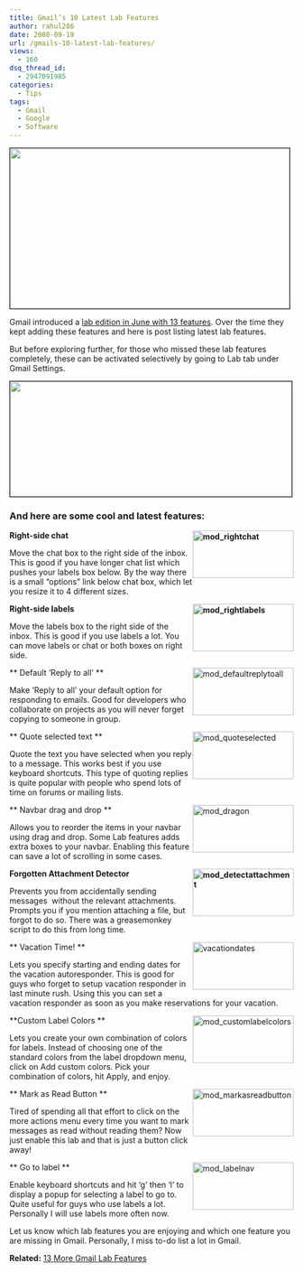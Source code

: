 ```yaml
---
title: Gmail’s 10 Latest Lab Features
author: rahul286
date: 2008-09-19
url: /gmails-10-latest-lab-features/
views:
  - 160
dsq_thread_id:
  - 2947091985
categories:
  - Tips
tags:
  - Gmail
  - Google
  - Software
---
```

[<img class="alignnone size-full wp-image-1932" style="border: 1px solid black;" title="gmail-chat-and-label-on-right-side-1" src="http://cdn.devilsworkshop.org/files/2008/09/gmail-chat-and-label-on-right-side-1.jpg" alt="" width="496" height="284" />][1]

Gmail introduced a [lab edition in June with 13 features][2]. Over the time they kept adding these features and here is post listing latest lab features.

But before exploring further, for those who missed these lab features completely, these can be activated selectively by going to Lab tab under Gmail Settings.

[<img class="alignnone size-full wp-image-1933" style="border: 1px solid black;" title="gmail-lab-settings" src="http://cdn.devilsworkshop.org/files/2008/09/gmail-lab-settings.jpg" alt="" width="500" height="204" />][3]

### And here are some cool and latest features:

**[<img style="border-right: 0px; border-top: 0px; display: inline; margin-left: 0px; border-left: 0px; margin-right: 0px; border-bottom: 0px" title="mod_rightchat" src="http://cdn.devilsworkshop.org/files/2008/09/mod-rightchat-thumb.gif" border="0" alt="mod_rightchat" width="179" height="84" align="right" />][4]Right-side chat**

Move the chat box to the right side of the inbox. This is good if you have longer chat list which pushes your labels box below. By the way there is a small &#8220;options&#8221; link below chat box, which let you resize it to 4 different sizes.

**[<img style="border-right: 0px; border-top: 0px; display: inline; margin-left: 0px; border-left: 0px; margin-right: 0px; border-bottom: 0px" title="mod_rightlabels" src="http://cdn.devilsworkshop.org/files/2008/09/mod-rightlabels-thumb.gif" border="0" alt="mod_rightlabels" width="179" height="84" align="right" />][5] Right-side labels**

Move the labels box to the right side of the inbox. This is good if you use labels a lot. You can move labels or chat or both boxes on right side.

**[<img style="border-right: 0px; border-top: 0px; display: inline; margin-left: 0px; border-left: 0px; margin-right: 0px; border-bottom: 0px" title="mod_defaultreplytoall" src="http://cdn.devilsworkshop.org/files/2008/09/mod-defaultreplytoall-thumb.gif" border="0" alt="mod_defaultreplytoall" width="179" height="84" align="right" />][6] Default &#8216;Reply to all&#8217; **

Make &#8216;Reply to all&#8217; your default option for responding to emails. Good for developers who collaborate on projects as you will never forget copying to someone in group.

**[<img style="border-right: 0px; border-top: 0px; display: inline; margin-left: 0px; border-left: 0px; margin-right: 0px; border-bottom: 0px" title="mod_quoteselected" src="http://cdn.devilsworkshop.org/files/2008/09/mod-quoteselected-thumb.gif" border="0" alt="mod_quoteselected" width="179" height="84" align="right" />][7] Quote selected text **

Quote the text you have selected when you reply to a message. This works best if you use keyboard shortcuts. This type of quoting replies is quite popular with people who spend lots of time on forums or mailing lists.

**[<img style="border-right: 0px; border-top: 0px; display: inline; margin-left: 0px; border-left: 0px; margin-right: 0px; border-bottom: 0px" title="mod_dragon" src="http://cdn.devilsworkshop.org/files/2008/09/mod-dragon-thumb.gif" border="0" alt="mod_dragon" width="179" height="84" align="right" />][8] Navbar drag and drop **

Allows you to reorder the items in your navbar using drag and drop. Some Lab features adds extra boxes to your navbar. Enabling this feature can save a lot of scrolling in some cases.

**<img style="border-right: 0px; border-top: 0px; display: inline; margin-left: 0px; border-left: 0px; margin-right: 0px; border-bottom: 0px" title="mod_detectattachment" src="http://cdn.devilsworkshop.org/files/2008/09/mod-detectattachment-thumb.png" border="0" alt="mod_detectattachment" width="179" height="84" align="right" /> Forgotten Attachment Detector**

Prevents you from accidentally sending messages  without the relevant attachments. Prompts you if you mention attaching a file, but forgot to do so. There was a greasemonkey script to do this from long time.

**[<img style="border-right: 0px; border-top: 0px; display: inline; margin-left: 0px; border-left: 0px; margin-right: 0px; border-bottom: 0px" title="vacationdates" src="http://cdn.devilsworkshop.org/files/2008/09/vacationdates-thumb.png" border="0" alt="vacationdates" width="179" height="84" align="right" />][9] Vacation Time! **

Lets you specify starting and ending dates for the vacation autoresponder. This is good for guys who forget to setup vacation responder in last minute rush. Using this you can set a vacation responder as soon as you make reservations for your vacation.

**[<img style="border-right: 0px; border-top: 0px; display: inline; margin-left: 0px; border-left: 0px; margin-right: 0px; border-bottom: 0px" title="mod_customlabelcolors" src="http://cdn.devilsworkshop.org/files/2008/09/mod-customlabelcolors-thumb.gif" border="0" alt="mod_customlabelcolors" width="179" height="84" align="right" />][10]Custom Label Colors **

Lets you create your own combination of colors for labels. Instead of choosing one of the standard colors from the label dropdown menu, click on Add custom colors. Pick your combination of colors, hit Apply, and enjoy.

**[<img style="border-right: 0px; border-top: 0px; display: inline; margin-left: 0px; border-left: 0px; margin-right: 0px; border-bottom: 0px" title="mod_markasreadbutton" src="http://cdn.devilsworkshop.org/files/2008/09/mod-markasreadbutton-thumb.gif" border="0" alt="mod_markasreadbutton" width="179" height="84" align="right" />][11] Mark as Read Button **

Tired of spending all that effort to click on the more actions menu every time you want to mark messages as read without reading them? Now just enable this lab and that is just a button click away!

**[<img style="border-right: 0px; border-top: 0px; display: inline; margin-left: 0px; border-left: 0px; margin-right: 0px; border-bottom: 0px" title="mod_labelnav" src="http://cdn.devilsworkshop.org/files/2008/09/mod-labelnav-thumb.png" border="0" alt="mod_labelnav" width="179" height="84" align="right" />][12] Go to label **

Enable keyboard shortcuts and hit &#8216;g&#8217; then &#8216;l&#8217; to display a popup for selecting a label to go to. Quite useful for guys who use labels a lot. Personally I will use labels more often now.

Let us know which lab features you are enjoying and which one feature you are missing in Gmail. Personally, I miss to-do list a lot in Gmail.

**Related:** [13 More Gmail Lab Features ][2]

 [1]: http://cdn.devilsworkshop.org/files/2008/09/gmail-chat-and-label-on-right-side-1.jpg
 [2]: http://devilsworkshop.org/gmail-lab-edition-with-13-new-features/
 [3]: http://cdn.devilsworkshop.org/files/2008/09/gmail-lab-settings.jpg
 [4]: http://cdn.devilsworkshop.org/files/2008/09/mod-rightchat.gif
 [5]: http://cdn.devilsworkshop.org/files/2008/09/mod-rightlabels.gif
 [6]: http://cdn.devilsworkshop.org/files/2008/09/mod-defaultreplytoall.gif
 [7]: http://cdn.devilsworkshop.org/files/2008/09/mod-quoteselected.gif
 [8]: http://cdn.devilsworkshop.org/files/2008/09/mod-dragon.gif
 [9]: http://cdn.devilsworkshop.org/files/2008/09/vacationdates.png
 [10]: http://cdn.devilsworkshop.org/files/2008/09/mod-customlabelcolors.gif
 [11]: http://cdn.devilsworkshop.org/files/2008/09/mod-markasreadbutton.gif
 [12]: http://cdn.devilsworkshop.org/files/2008/09/mod-labelnav.png
